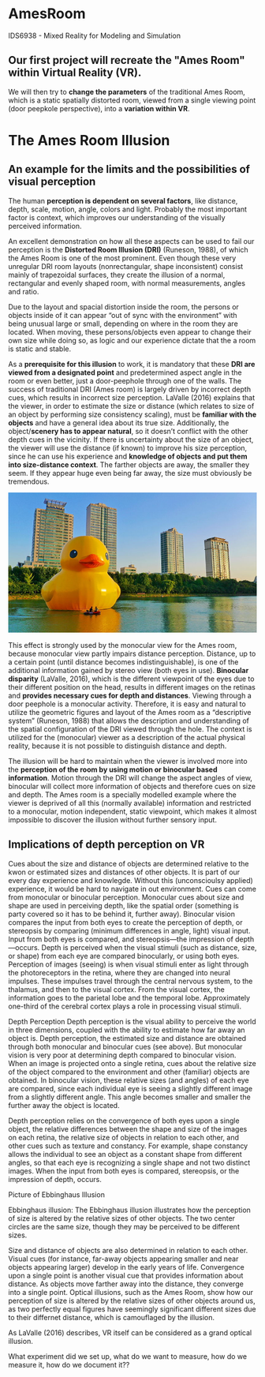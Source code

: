 # AmesRoom
IDS6938 - Mixed Reality for Modeling and Simulation


## Our first project will recreate the "Ames Room" within Virtual Reality (VR).

We will then try to **change the parameters** of the traditional Ames Room, which is a static spatially distorted room, viewed from a single viewing point (door peepkole perspective), into a **variation within VR**.

# The Ames Room Illusion
## An example for the limits and the possibilities of visual perception

The human **perception is dependent on several factors**, like distance, depth, scale, motion, angle, colors and light. Probably the most important factor is context, which improves our understanding of the visually perceived information. 

An excellent demonstration on how all these aspects can be used to fail our perception is the **Distorted Room Illusion (DRI)** (Runeson, 1988), of which the Ames Room is one of the most prominent. Even though these very unregular DRI room layouts (nonrectangular, shape inconsistent) consist mainly of trapezoidal surfaces, they create the illusion of a normal, rectangular and evenly shaped room, with normal measurements, angles and ratio. 

Due to the layout and spacial distortion inside the room, the persons or objects inside of it can appear “out of sync with the environment” with being unusual large or small, depending on where in the room they are located. When moving, these persons/objects even appear to change their own size while doing so, as logic and our experience dictate that the a room is static and stable. 

As a **prerequisite for this illusion** to work, it is mandatory that these **DRI are viewed from a designated point** and predetermined aspect angle in the room or even better, just a door-peephole through one of the walls. The success of traditional DRI (Ames room) is largely driven by incorrect depth cues, which results in incorrect size perception. 
LaValle (2016) explains that the viewer, in order to estimate the size or distance (which relates to size of an object by performing size consistency scaling), must be **familiar with the objects** and have a general idea about its true size. Additionally, the object/**scenery has to appear natural**, so it doesn’t conflict with the other depth cues in the vicinity. 
If there is uncertainty about the size of an object, the viewer will use the distance (if known) to improve his size perception, since he can use his experience and **knowledge of objects and put them into size-distance context**. The farther objects are away, the smaller they seem. If they appear huge even being far away, the size must obviously be tremendous. 


![Size and Distance by experience](https://github.com/valdeezzee/AmesRoom/blob/master/Ames%20Room%20Readings/Huge_Rubber_Duck.jpg)

This effect is strongly used by the monocular view for the Ames room, because monocular view partly impairs distance perception. Distance, up to a certain point (until distance becomes indistinguishable), is one of the additional information gained by stereo view (both eyes in use). **Binocular disparity** (LaValle, 2016), which is the different viewpoint of the eyes due to their different position on the head, results in different images on the retinas and **provides necessary cues for depth and distances**. 
Viewing through a door peephole is a monocular activity. Therefore, it is easy and natural to utilize the geometric figures and layout of the Ames room as a “descriptive system” (Runeson, 1988) that allows the description and understanding of the spatial configuration of the DRI viewed through the hole. The context is utilized for the (monocular) viewer as a description of the actual physical reality, because it is not possible to distinguish distance and depth. 

The illusion will be hard to maintain when the viewer is involved more into the **perception of the room by using motion or binocular based information**. Motion through the DRI will change the aspect angles of view, binocular will collect more information of objects and therefore cues on size and depth. 
The Ames room is a specially modelled example where the viewer is deprived of all this (normally available) information and restricted to a monocular, motion independent, static viewpoint, which makes it almost impossible to discover the illusion without further sensory input. 


## Implications of depth perception on VR

Cues about the size and distance of objects are determined relative to the kwon or estimated sizes and distances of other objects. It is part of our every day experience and knowlegde. Without this (unconscioulsy applied) experience, it would be hard to navigate in out environment. Cues can come from monocular or binocular perception. Monocular cues about size and shape are used in perceiving depth, like the spatial order (something is party covered so it has to be behind it, further away). Binocular vision compares the input from both eyes to create the perception of depth, or stereopsis by comparing (minimum differences in angle, light) vísual input.
Input from both eyes is compared, and stereopsis—the impression of depth—occurs. Depth is perceived when the visual stimuli (such as distance, size, or shape) from each eye are compared binocularly, or using both eyes. 
Perception of images (seeing) is when visual stimuli enter as light through the photoreceptors in the retina, where they are changed into neural impulses. These impulses travel through the central nervous system, to the thalamus, and then to the visual cortex. From the visual cortex, the information goes to the parietal lobe and the temporal lobe. Approximately one-third of the cerebral cortex plays a role in processing visual stimuli.


Depth Perception
Depth perception is the visual ability to perceive the world in three dimensions, coupled with the ability to estimate how far away an object is. Depth perception, the estimated size and distance are obtained through both monocular and binocular cues (see above). But monocular vision is very poor at determining depth compared to binocular vision. When an image is projected onto a single retina, cues about the relative size of the object compared to the environment and other (familiar) objects are obtained. In binocular vision, these relative sizes (and angles) of each eye are compared, since each individual eye is seeing a slightly different image from a slightly different angle. This angle becomes smaller and smaller the further away the object is located. 

Depth perception relies on the convergence of both eyes upon a single object, the relative differences between the shape and size of the images on each retina, the relative size of objects in relation to each other, and other cues such as texture and constancy. For example, shape constancy allows the individual to see an object as a constant shape from different angles, so that each eye is recognizing a single shape and not two distinct images. When the input from both eyes is compared, stereopsis, or the impression of depth, occurs.

Picture of Ebbinghaus Illusion

Ebbinghaus illusion: The Ebbinghaus illusion illustrates how the perception of size is altered by the relative sizes of other objects. The two center circles are the same size, though they may be perceived to be different sizes.

Size and distance of objects are also determined in relation to each other. Visual cues (for instance, far-away objects appearing smaller and near objects appearing larger) develop in the early years of life. Convergence upon a single point is another visual cue that provides information about distance. As objects move farther away into the distance, they converge into a single point. Optical illusions, such as the Ames Room, show how our perception of size is altered by the relative sizes of other objects around us, as two perfectly equal figures have seemingly significant different sizes due to their differnet distance, which is camouflaged by the illusion.

As LaValle (2016) describes, VR itself can be considered as a grand optical illusion. 

What experiment did we set up, what do we want to measure, how do we measure it, how do we document it??
